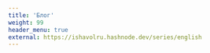 ```yaml
---
title: 'Блог'
weight: 99
header_menu: true
external: https://ishavolru.hashnode.dev/series/english
---
```

